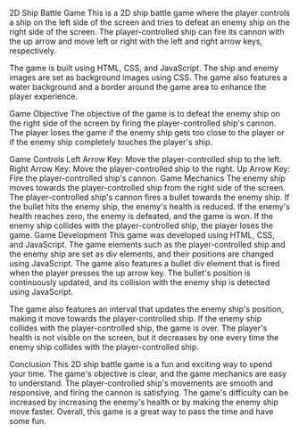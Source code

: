 2D Ship Battle Game
This is a 2D ship battle game where the player controls a ship on the left side of the screen and tries to defeat an enemy ship on the right side of the screen. The player-controlled ship can fire its cannon with the up arrow and move left or right with the left and right arrow keys, respectively.

The game is built using HTML, CSS, and JavaScript. The ship and enemy images are set as background images using CSS. The game also features a water background and a border around the game area to enhance the player experience.

Game Objective
The objective of the game is to defeat the enemy ship on the right side of the screen by firing the player-controlled ship's cannon. The player loses the game if the enemy ship gets too close to the player or if the enemy ship completely touches the player's ship.

Game Controls
Left Arrow Key: Move the player-controlled ship to the left.
Right Arrow Key: Move the player-controlled ship to the right.
Up Arrow Key: Fire the player-controlled ship's cannon.
Game Mechanics
The enemy ship moves towards the player-controlled ship from the right side of the screen.
The player-controlled ship's cannon fires a bullet towards the enemy ship.
If the bullet hits the enemy ship, the enemy's health is reduced.
If the enemy's health reaches zero, the enemy is defeated, and the game is won.
If the enemy ship collides with the player-controlled ship, the player loses the game.
Game Development
This game was developed using HTML, CSS, and JavaScript. The game elements such as the player-controlled ship and the enemy ship are set as div elements, and their positions are changed using JavaScript. The game also features a bullet div element that is fired when the player presses the up arrow key. The bullet's position is continuously updated, and its collision with the enemy ship is detected using JavaScript.

The game also features an interval that updates the enemy ship's position, making it move towards the player-controlled ship. If the enemy ship collides with the player-controlled ship, the game is over. The player's health is not visible on the screen, but it decreases by one every time the enemy ship collides with the player-controlled ship.

Conclusion
This 2D ship battle game is a fun and exciting way to spend your time. The game's objective is clear, and the game mechanics are easy to understand. The player-controlled ship's movements are smooth and responsive, and firing the cannon is satisfying. The game's difficulty can be increased by increasing the enemy's health or by making the enemy ship move faster. Overall, this game is a great way to pass the time and have some fun.
